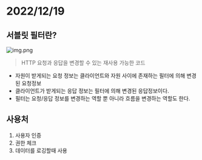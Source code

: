# 2022/12/19

## 서블릿 필터란?

![img.png](img.png)

> HTTP 요청과 응답을 변경할 수 있는 재사용 가능한 코드

- 자원이 받게되는 요청 정보는 클라이언트와 자원 사이에 존재하는 필터에 의해 변경된 요청정보
- 클라이언트가 받게되는 응답 정보는 필터에 의해 변경된 응답정보이다.
- 필터는 요청/응답 정보를 변경하는 역할 뿐 아니라 흐름을 변경하는 역할도 한다.

## 사용처
1. 사용자 인증
2. 권한 체크
3. 데이터를 로깅할때 사용


